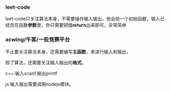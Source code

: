 ### leet-code

leet-code只关注算法本身，不需要操作输入输出，他会给一个初始函数，输入已经含在函数**参数**里，你只需要把值**return**出来即可，非常简单



### acwing/牛客/一些竞赛平台

不止要关注算法本身，还需要编写**主函数**，来进行输入和输出，

除了算法，还需要关注输入输出的**格式**。

c++:输入scanf,输出printf

js:输入输出需要调用nodejs模块。
